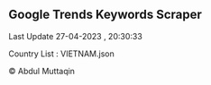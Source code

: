 

## Google Trends Keywords Scraper 
 
Last Update 27-04-2023 , 20:30:33

Country List :
VIETNAM.json



© Abdul Muttaqin 
